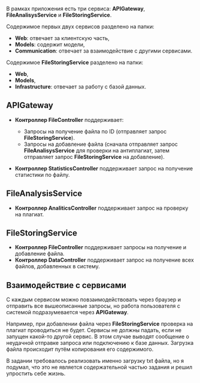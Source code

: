 В рамках приложения есть три сервиса: **APIGateway**, **FileAnalisysService** и **FileStoringService**. 

Содержимое первых двух сервисов разделено на папки:
- **Web**: отвечает за клиентскую часть,
- **Models**: содержит модели,
- **Communication**: отвечает за взаимодействие с другими сервисами.

Содержимое **FileStoringService** разделено на папки:
- **Web**,
- **Models**,
- **Infrastructure**: отвечает за работу с базой данных.

## APIGateway

- **Контроллер FileController** поддерживает:
  - Запросы на получение файла по ID (отправляет запрос **FileStoringService**).
  - Запросы на добавление файла (сначала отправляет запрос **FileAnalisysService** для проверки на антиплагиат, затем отправляет запрос **FileStoringService** на добавление).

- **Контроллер StatisticsController** поддерживает запрос на получение статистики по файлу.

## FileAnalysisService

- **Контроллер AnaliticsController** поддерживает запрос на проверку на плагиат.

## FileStoringService

- **Контроллер FileController** поддерживает запросы на получение и добавление файла.
- **Контроллер DataController** поддерживает запрос на получение всех файлов, добавленных в систему.

## Взаимодействие с сервисами

С каждым сервисом можно повзаимодействовать через браузер и отправить все вышеописанные запросы, но работа пользователя с системой подразумевается через **APIGateway**. 

Например, при добавлении файла через **FileStoringService** проверка на плагиат проводиться не будет. Сервисы не должны падать, если не запущен какой-то другой сервис. В этом случае выводят сообщение о неудачной отправке запроса или подключению к базе данных. Загрузка файла происходит путём копирования его содержимого. 

В задании требовалось реализовать именно загрузку txt файла, но я подумал, что это не является содержательной частью задания и решил упростить себе жизнь.
